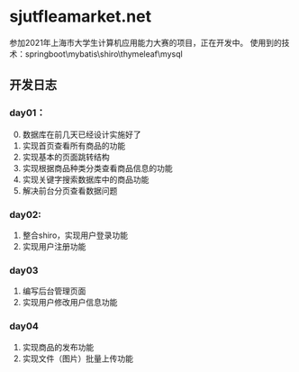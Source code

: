 # sjutfleamarket.net
参加2021年上海市大学生计算机应用能力大赛的项目，正在开发中。
使用到的技术：springboot\mybatis\shiro\thymeleaf\mysql

## 开发日志
### day01：
 0. 数据库在前几天已经设计实施好了
 1. 实现首页查看所有商品的功能
 2. 实现基本的页面跳转结构
 3. 实现根据商品种类分类查看商品信息的功能
 4. 实现关键字搜索数据库中的商品功能
 5. 解决前台分页查看数据问题
### day02:
 1. 整合shiro，实现用户登录功能
 2. 实现用户注册功能
### day03
 1. 编写后台管理页面
 2. 实现用户修改用户信息功能
### day04
 1. 实现商品的发布功能 
 2. 实现文件（图片）批量上传功能
